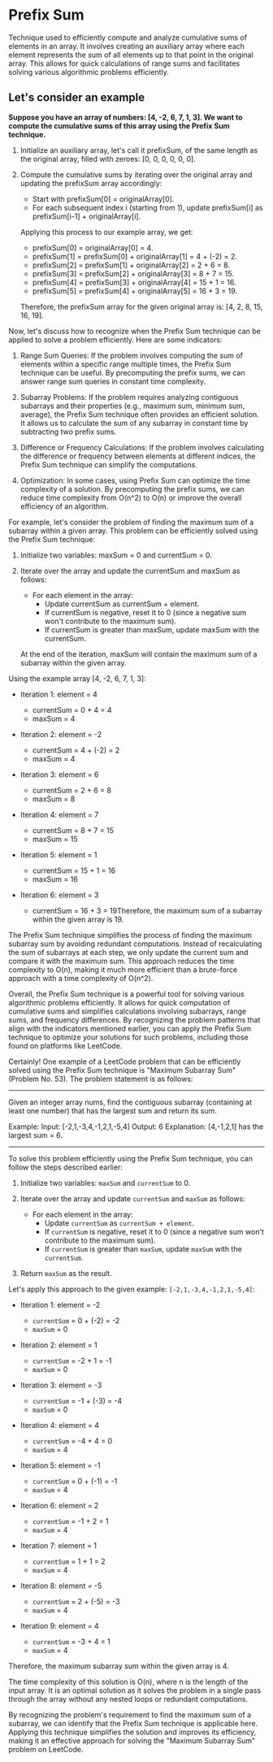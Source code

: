 # Prefix Sum 
Technique used to efficiently compute and analyze cumulative sums of elements in an array. 
It involves creating an auxiliary array where each element represents the sum of all elements up to that point in the original array. This allows for quick calculations of range sums and facilitates solving various algorithmic problems efficiently.

## Let's consider an example 
**Suppose you have an array of numbers: [4, -2, 6, 7, 1, 3]. We want to compute the cumulative sums of this array using the Prefix Sum technique.**

1. Initialize an auxiliary array, let's call it prefixSum, of the same length as the original array, filled with zeroes: [0, 0, 0, 0, 0, 0].

2. Compute the cumulative sums by iterating over the original array and updating the prefixSum array accordingly:

   - Start with prefixSum[0] = originalArray[0].
   - For each subsequent index i (starting from 1), update prefixSum[i] as prefixSum[i-1] + originalArray[i].

   Applying this process to our example array, we get:
   - prefixSum[0] = originalArray[0] = 4.
   - prefixSum[1] = prefixSum[0] + originalArray[1] = 4 + (-2) = 2.
   - prefixSum[2] = prefixSum[1] + originalArray[2] = 2 + 6 = 8.
   - prefixSum[3] = prefixSum[2] + originalArray[3] = 8 + 7 = 15.
   - prefixSum[4] = prefixSum[3] + originalArray[4] = 15 + 1 = 16.
   - prefixSum[5] = prefixSum[4] + originalArray[5] = 16 + 3 = 19.

   Therefore, the prefixSum array for the given original array is: [4, 2, 8, 15, 16, 19].

Now, let's discuss how to recognize when the Prefix Sum technique can be applied to solve a problem efficiently. Here are some indicators:

1. Range Sum Queries: If the problem involves computing the sum of elements within a specific range multiple times, the Prefix Sum technique can be useful. By precomputing the prefix sums, we can answer range sum queries in constant time complexity.

2. Subarray Problems: If the problem requires analyzing contiguous subarrays and their properties (e.g., maximum sum, minimum sum, average), the Prefix Sum technique often provides an efficient solution. It allows us to calculate the sum of any subarray in constant time by subtracting two prefix sums.

3. Difference or Frequency Calculations: If the problem involves calculating the difference or frequency between elements at different indices, the Prefix Sum technique can simplify the computations.

4. Optimization: In some cases, using Prefix Sum can optimize the time complexity of a solution. By precomputing the prefix sums, we can reduce time complexity from O(n^2) to O(n) or improve the overall efficiency of an algorithm.

For example, let's consider the problem of finding the maximum sum of a subarray within a given array. This problem can be efficiently solved using the Prefix Sum technique:

1. Initialize two variables: maxSum = 0 and currentSum = 0.

2. Iterate over the array and update the currentSum and maxSum as follows:

   - For each element in the array:
     - Update currentSum as currentSum + element.
     - If currentSum is negative, reset it to 0 (since a negative sum won't contribute to the maximum sum).
     - If currentSum is greater than maxSum, update maxSum with the currentSum.

   At the end of the iteration, maxSum will contain the maximum sum of a subarray within the given array.

Using the example array [4, -2, 6, 7, 1, 3]:

- Iteration 1: element = 4
  - currentSum = 0 + 4 = 4
  - maxSum = 4

- Iteration 2: element = -2
  - currentSum = 4 + (-2) = 2
  - maxSum = 4

- Iteration 3: element = 6
  - currentSum = 2 + 6 = 8
  - maxSum = 8

- Iteration 4: element = 7
  - currentSum = 8 + 7 = 15
  - maxSum = 15

- Iteration 5: element = 1
  - currentSum = 15 + 1 = 16
  - maxSum = 16

- Iteration 6: element = 3
  - currentSum = 16 + 3 = 19Therefore, the maximum sum of a subarray within the given array is 19.

The Prefix Sum technique simplifies the process of finding the maximum subarray sum by avoiding redundant computations. Instead of recalculating the sum of subarrays at each step, we only update the current sum and compare it with the maximum sum. This approach reduces the time complexity to O(n), making it much more efficient than a brute-force approach with a time complexity of O(n^2).

Overall, the Prefix Sum technique is a powerful tool for solving various algorithmic problems efficiently. It allows for quick computation of cumulative sums and simplifies calculations involving subarrays, range sums, and frequency differences. By recognizing the problem patterns that align with the indicators mentioned earlier, you can apply the Prefix Sum technique to optimize your solutions for such problems, including those found on platforms like LeetCode.


Certainly! One example of a LeetCode problem that can be efficiently solved using the Prefix Sum technique is "Maximum Subarray Sum" (Problem No. 53). The problem statement is as follows:

---
Given an integer array nums, find the contiguous subarray (containing at least one number) that has the largest sum and return its sum.

Example:
Input: [-2,1,-3,4,-1,2,1,-5,4]
Output: 6
Explanation: [4,-1,2,1] has the largest sum = 6.

---

To solve this problem efficiently using the Prefix Sum technique, you can follow the steps described earlier:

1. Initialize two variables: `maxSum` and `currentSum` to 0.

2. Iterate over the array and update `currentSum` and `maxSum` as follows:

   - For each element in the array:
     - Update `currentSum` as `currentSum + element`.
     - If `currentSum` is negative, reset it to 0 (since a negative sum won't contribute to the maximum sum).
     - If `currentSum` is greater than `maxSum`, update `maxSum` with the `currentSum`.

3. Return `maxSum` as the result.

Let's apply this approach to the given example: `[-2,1,-3,4,-1,2,1,-5,4]`:

- Iteration 1: element = -2
  - `currentSum` = 0 + (-2) = -2
  - `maxSum` = 0

- Iteration 2: element = 1
  - `currentSum` = -2 + 1 = -1
  - `maxSum` = 0

- Iteration 3: element = -3
  - `currentSum` = -1 + (-3) = -4
  - `maxSum` = 0

- Iteration 4: element = 4
  - `currentSum` = -4 + 4 = 0
  - `maxSum` = 4

- Iteration 5: element = -1
  - `currentSum` = 0 + (-1) = -1
  - `maxSum` = 4

- Iteration 6: element = 2
  - `currentSum` = -1 + 2 = 1
  - `maxSum` = 4

- Iteration 7: element = 1
  - `currentSum` = 1 + 1 = 2
  - `maxSum` = 4

- Iteration 8: element = -5
  - `currentSum` = 2 + (-5) = -3
  - `maxSum` = 4

- Iteration 9: element = 4
  - `currentSum` = -3 + 4 = 1
  - `maxSum` = 4

Therefore, the maximum subarray sum within the given array is 4.

The time complexity of this solution is O(n), where n is the length of the input array. It is an optimal solution as it solves the problem in a single pass through the array without any nested loops or redundant computations.

By recognizing the problem's requirement to find the maximum sum of a subarray, we can identify that the Prefix Sum technique is applicable here. Applying this technique simplifies the solution and improves its efficiency, making it an effective approach for solving the "Maximum Subarray Sum" problem on LeetCode.